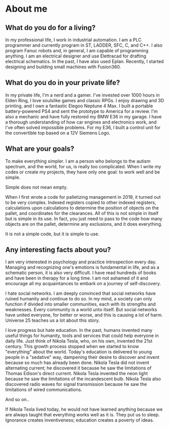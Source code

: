 # About me
## What do you do for a living?
In my professional life, I work in industrial automation. 
I am a PLC programmer and currently program in ST, LADDER, SFC, C, and C++.
I also program Fanuc robots and, in general, I am capable of programming anything.
I am an electrical designer and use Elettracad for drafting electrical schematics. In the past, I have also used Eplan.
Recently, I started designing and building small machines with Fusion360.

## What do you do in your private life?
In my private life, I'm a nerd and a gamer. I've invested over 1000 hours in Elden Ring, I love soulslike games and classic RPGs. 
I enjoy drawing and 3D printing, and I own a fantastic Elegoo Neptune 4 Max. 
I built a portable battery-powered PS4 and sent the prototype to America for a review. 
I'm also a mechanic and have fully restored my BMW E36 in my garage. I have a thorough understanding of how car engines and electronics work, and I've often solved impossible problems. 
For my E36, I built a control unit for the convertible top based on a 12V Siemens Logo.

## What are your goals?
To make everything simpler. 
I am a person who belongs to the autism spectrum, and the world, for us, is really too complicated. 
When I write my codes or create my projects, they have only one goal: to work well and be simple. 

Simple does not mean empty. 

When I first wrote a code for palletizing management in 2019, it turned out to be very complex. 
Indexed registers copied to other indexed registers, calculations upon calculations to determine the position of objects on the pallet, and coordinates for the clearances. 
All of this is not simple in itself but is simple in its use. In fact, you just need to pass to the code how many objects are on the pallet, determine any exclusions, and it does everything. 

It is not a simple code, but it is simple to use.

## Any interesting facts about you?
I am very interested in psychology and practice introspection every day. 
Managing and recognizing one's emotions is fundamental in life, and as a schematic person, it is also very difficult. 
I have read hundreds of books and have been in therapy for a long time. 
I am not ashamed of it and encourage all my acquaintances to embark on a journey of self-discovery.

I hate social networks. 
I am deeply convinced that social networks have ruined humanity and continue to do so. 
In my mind, a society can only function if divided into smaller communities, each with its strengths and weaknesses. 
Every community is a world unto itself. But social networks have united everyone, for better or worse, and this is causing a lot of harm. 
Universe 25 teaches us a lot about this story.

I love progress but hate education. 
In the past, humans invented many useful things for humanity, tools and services that could help everyone in daily life. 
Just think of Nikola Tesla, who, on his own, invented the 21st century. 
This growth process stopped when we started to know "everything" about the world. 
Today's education is delivered to young people in a "sedative" way, dampening their desire to discover and invent because so much has already been done. 
Nikola Tesla did not invent alternating current; he discovered it because he saw the limitations of Thomas Edison's direct current. 
Nikola Tesla invented the neon light because he saw the limitations of the incandescent bulb. 
Nikola Tesla also discovered radio waves for signal transmission because he saw the limitations of wired communications.

And so on..

If Nikola Tesla lived today, he would not have learned anything because we are always taught that everything works well as it is. 
They put us to sleep.
Ignorance creates inventiveness; education creates a poverty of ideas.
